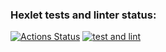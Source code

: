 ### Hexlet tests and linter status:
[![Actions Status](https://github.com/Kolalexx/php-project-9/actions/workflows/hexlet-check.yml/badge.svg)](https://github.com/Kolalexx/php-project-9/actions)
[![test and lint](https://github.com/Kolalexx/php-project-9/actions/workflows/testAndLint.yml/badge.svg)](https://github.com/Kolalexx/php-project-9/actions/workflows/testAndLint.yml)
